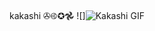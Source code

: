 kakashi
✇࿋✪𖣘
![]<img src="https://media1.tenor.com/m/_KsnH9YVT5QAAAAC/kakashi.gif" alt="Kakashi GIF"/>
